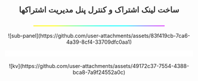 <div align="center" style="font-family: Arial, sans-serif; color: #333;">
    <h2>ساخت لینک اشتراک و کنترل پنل مدیریت اشتراکها</h2>
   
</div>
  <p align="center">   
   <img  width=70% src="https://github.com/3yed-61/warpsub/blob/1e9fa0df21d00878653e25cbdfc49421092d1496/images/b.gif" />
   </p> 
   

<p align="center">
![sub-panel](https://github.com/user-attachments/assets/83f419cb-7ca6-4a39-8cf4-33709dfc0aa1)



![212284100-561aa473-3905-4a80-b561-0d28506553ee](https://github.com/3yed-61/warpsub/blob/1e9fa0df21d00878653e25cbdfc49421092d1496/images/p.gif)

<p align="center">   
![kv](https://github.com/user-attachments/assets/49172c37-7554-4388-bca8-7a9f24552a0c)
